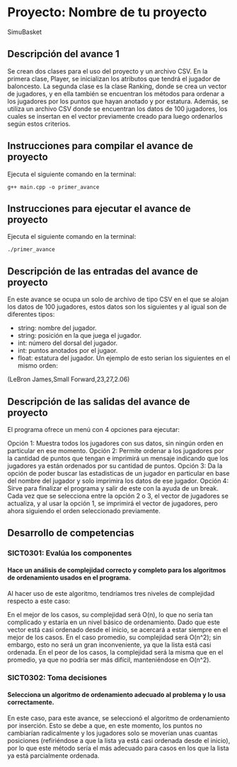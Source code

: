 # Proyecto: Nombre de tu proyecto
SimuBasket

## Descripción del avance 1

Se crean dos clases para el uso del proyecto y un archivo CSV. En la primera clase, Player, se inicializan los atributos que tendrá el jugador de baloncesto. La segunda clase es la clase Ranking, donde se crea un vector de jugadores, y en ella también se encuentran los métodos para ordenar a los jugadores por los puntos que hayan anotado y por estatura. Además, se utiliza un archivo CSV donde se encuentran los datos de 100 jugadores, los cuales se insertan en el vector previamente creado para luego ordenarlos según estos criterios.

## Instrucciones para compilar el avance de proyecto
Ejecuta el siguiente comando en la terminal:

`g++ main.cpp -o primer_avance` 

## Instrucciones para ejecutar el avance de proyecto
Ejecuta el siguiente comando en la terminal:

`./primer_avance` 

## Descripción de las entradas del avance de proyecto

En este avance se ocupa un solo de archivo de tipo CSV en el que se alojan los datos de 100 jugadores, estos datos son los siguientes y al igual son de diferentes tipos:
- string: nombre del jugador.
- string: posición en la que juega el jugador.
- int: número del dorsal del jugador.
- int: puntos anotados por el jugaor.
- float: estatura del jugador.
Un ejemplo de esto serian los siguientes en el mismo orden:

(LeBron James,Small Forward,23,27,2.06)


## Descripción de las salidas del avance de proyecto

El programa ofrece un menú con 4 opciones para ejecutar:

Opción 1: Muestra todos los jugadores con sus datos, sin ningún orden en particular en ese momento.
Opción 2: Permite ordenar a los jugadores por la cantidad de puntos que tengan e imprimirá un mensaje indicando que los jugadores ya están ordenados por su cantidad de puntos.
Opción 3: Da la opción de poder buscar las estadisticas de un jugador en particular en base del nombre del jugador y solo imprimira los datos de ese jugador.
Opción 4: Sirve para finalizar el programa y salir de este con la ayuda de un break.
Cada vez que se selecciona entre la opción 2 o 3, el vector de jugadores se actualiza, y al usar la opción 1, se imprimirá el vector de jugadores, pero ahora siguiendo el orden seleccionado previamente.

## Desarrollo de competencias

### SICT0301: Evalúa los componentes
#### Hace un análisis de complejidad correcto y completo para los algoritmos de ordenamiento usados en el programa.

Al hacer uso de este algoritmo, tendríamos tres niveles de complejidad respecto a este caso:

En el mejor de los casos, su complejidad será O(n), lo que no sería tan complicado y estaría en un nivel básico de ordenamiento. Dado que este vector está casi ordenado desde el inicio, se acercará a estar siempre en el mejor de los casos.
En el caso promedio, su complejidad será O(n^2); sin embargo, esto no será un gran inconveniente, ya que la lista está casi ordenada.
En el peor de los casos, la complejidad será la misma que en el promedio, ya que no podría ser más difícil, manteniéndose en O(n^2).

### SICT0302: Toma decisiones
#### Selecciona un algoritmo de ordenamiento adecuado al problema y lo usa correctamente.

En este caso, para este avance, se seleccionó el algoritmo de ordenamiento por inserción. Esto se debe a que, en este momento, los puntos no cambiarían radicalmente y los jugadores solo se moverían unas cuantas posiciones (refiriéndose a que la lista ya está casi ordenada desde el inicio), por lo que este método sería el más adecuado para casos en los que la lista ya está parcialmente ordenada.